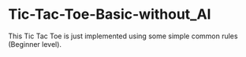 # Tic-Tac-Toe-Basic-without_AI
This Tic Tac Toe is just implemented using some simple common rules (Beginner level).
